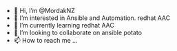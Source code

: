 - 👋 Hi, I’m @MordakNZ
- 👀 I’m interested in Ansible and Automation. redhat AAC
- 🌱 I’m currently learning redhat AAC
- 💞️ I’m looking to collaborate on ansible potato
- 📫 How to reach me ...

<!---
MordakNZ/MordakNZ is a ✨ special ✨ repository because its `README.md` (this file) appears on your GitHub profile.
You can click the Preview link to take a look at your changes.
--->

